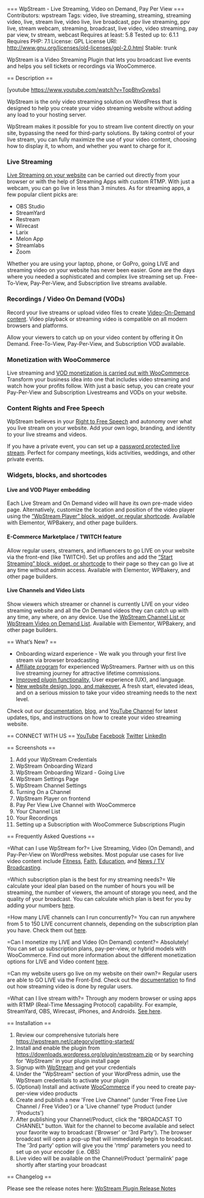 === WpStream - Live Streaming, Video on Demand, Pay Per View ===
Contributors: wpstream
Tags: video, live streaming, streaming, streaming video, live, stream live, video live, live broadcast, ppv live streaming, ppv live, stream webcam, streaming, broadcast, live video, video streaming, pay par view, tv stream, webcast
Requires at least: 5.8
Tested up to: 6.1.1
Requires PHP: 7.1
License: GPL
License URI: http://www.gnu.org/licenses/old-licenses/gpl-2.0.html
Stable: trunk

WpStream is a Video Streaming Plugin that lets you broadcast live events and helps you sell tickets or recordings via WooCommerce.

== Description ==

[youtube https://www.youtube.com/watch?v=TopBhvGvwbs]

WpStream is the only video streaming solution on WordPress that is designed to help you create your video streaming website without adding any load to your hosting server.

WpStream makes it possible for you to stream live content directly on your site, bypassing the need for third-party solutions. By taking control of your live stream, you can fully maximize the use of your video content, choosing how to display it, to whom, and whether you want to charge for it.




<h3>Live Streaming</h3>

<a href="https://wpstream.net/live-streaming/" target="_blank">Live Streaming on your website</a> can be carried out directly from your browser or with the help of Streaming Apps with custom RTMP. With just a webcam, you can go live in less than 3 minutes. As for streaming apps, a few popular client picks are:

<ul>
<li>OBS Studio</li>
<li>StreamYard</li>
<li>Restream</li>
<li>Wirecast</li>
<li>Larix</li>
<li>Melon App</li>
<li>Streamlabs</li>
<li>Zoom</li>
</ul>

Whether you are using your laptop, phone, or GoPro, going LIVE and streaming video on your website has never been easier. Gone are the days where you needed a sophisticated and complex live streaming set up. Free-To-View, Pay-Per-View, and Subscription live streams available.


<h3>Recordings / Video On Demand (VODs)</h3>

Record your live streams or upload video files to create <a href="https://wpstream.net/recordings-video-on-demand/" target="_blank" >Video-On-Demand content</a>. Video playback or streaming video is compatible on all modern browsers and platforms.

Allow your viewers to catch up on your video content by offering it On Demand. Free-To-View, Pay-Per-View, and Subscription VOD available.


<h3>Monetization with WooCommerce</h3>

Live streaming and <a href="https://wpstream.net/monetization/" target="_blank">VOD monetization is carried out with WooCommerce</a>. Transform your business idea into one that includes video streaming and watch how your profits follow. With just a basic setup, you can create your Pay-Per-View and Subscription Livestreams and VODs on your website.

<h3>Content Rights and Free Speech</h3>

WpStream believes in your <a href="https://wpstream.net/free-speech-and-content-rights/" target="_blank">Right to Free Speech</a> and autonomy over what you live stream on your website. Add your own logo, branding, and identity to your live streams and videos.

If you have a private event, you can set up a <a href="https://wpstream.net/password-protected-live-streaming-everything-you-need-to-know/" target="_blank"> password protected live stream</a>. Perfect for company meetings, kids activities, weddings, and other private events.



<h3>Widgets, blocks, and shortcodes</h3>

<h4>Live and VOD Player embedding</h4>

Each Live Stream and On Demand video will have its own pre-made video page. Alternatively, customize the location and position of the video player using the <a href="https://wpstream.net/wpstream-shortcodes/" target="_blank">“WpStream Player” block, widget, or regular shortcode</a>. Available with Elementor, WPBakery, and other page builders.

<h4>E-Commerce Marketplace / TWITCH feature</h4>

Allow regular users, streamers, and influencers to go LIVE on your website via the front-end (like TWITCH). Set up profiles and add the <a href="https://docs.wpstream.net/docs/elementor-3/" target="_blank">“Start Streaming” block, widget, or shortcode</a> to their page so they can go live at any time without admin access. Available with Elementor, WPBakery, and other page builders.

<h4>Live Channels and Video Lists</h4>

Show viewers which streamer or channel is currently LIVE on your video streaming website and all the On Demand videos they can catch up with any time, any where, on any device. Use the <a href="https://wpstream.net/wpstream-shortcodes/" target="_blank">WpStream Channel List or WpStream Video on Demand List</a>.  Available with Elementor, WPBakery, and other page builders.

== What’s New? ==

<ul>
<li>Onboarding wizard experience - We walk you through your first live stream via browser broadcasting</li>
<li><a href="https://wpstream.net/affiliates/" target="_blank">Affiliate program</a> for experienced WpStreamers. Partner with us on this live streaming journey for attractive lifetime commissions.</li>
<li><a href="https://youtu.be/JKI6PYnT0fY" target="_blank">Improved plugin functionality</a>, User experience (UX), and language.</li>
<li><a href="https://wpstream.net/" target="_blank">New website design, logo, and makeover.</a> A fresh start, elevated ideas, and on a serious mission to take your video streaming needs to the next level.</li>
</ul>


Check out our <a href="https://docs.wpstream.net/docs-category/getting-started/" target="_blank">documentation</a>, <a href="https://wpstream.net/blog/" target="_blank">blog</a>, and <a href="https://www.youtube.com/channel/UCIjItiJc4Z7aJApj3W6ArJA" target="_blank">YouTube Channel</a> for latest updates, tips, and instructions on how to create your video streaming website.


== CONNECT WITH US ==
<a href="https://www.youtube.com/channel/UCIjItiJc4Z7aJApj3W6ArJA" target="_blank">YouTube</a>
<a href="http://facebook.com/wpstreamsoftware" target="_blank">Facebook</a>
<a href="http://twitter.com/streaming4wp" target="_blank">Twitter</a>
<a href="http://linkedin.com/company/wpstream" target="_blank">LinkedIn</a>


== Screenshots ==
1. Add your WpStream Credentials
2. WpStream Onboarding Wizard
3. WpStream Onboarding Wizard - Going Live
4. WpStream Settings Page
5. WpStream Channel Settings
6. Turning On a Channel
7. WpStream Player on frontend
8. Pay Per View Live Channel with WooCommerce
9. Your Channel List
10. Your Recordings
11. Setting up a Subscription with WooCommerce Subscriptions Plugin

== Frequently Asked Questions ==

=What can I use WpStream for?=
Live Streaming, Video (On Demand), and Pay-Per-View on WordPress websites. Most popular use cases for live video content include <a href="https://wpstream.net/broadcast-live-fitness-and-exercise-classes/" target="_blank">Fitness</a>, <a href="https://wpstream.net/churches-and-houses-of-worship/" target="_blank">Faith</a>, <a href="https://wpstream.net/education-and-e-learning/" target="_blank">Education</a>, and <a href="https://wpstream.net/news-broadcasting/" target="_blank">News / TV Broadcasting</a>.

=Which subscription plan is the best for my streaming needs?=
We calculate your ideal plan based on the number of hours you will be streaming, the number of viewers, the amount of storage you need, and the quality of your broadcast. You can calculate which plan is best for you by adding your numbers <a href="https://wpstream.net/pricing/#band_calculator" target="_blank">here</a>.

=How many LIVE channels can I run concurrently?=
You can run anywhere from 5 to 150  LIVE concurrent channels, depending on the subscription plan you have. Check them out <a href="https://wpstream.net/pricing/" target="_blank">here</a>.

=Can I monetize my LIVE and Video (On Demand) content?=
Absolutely! You can set up subscription plans, pay-per-view, or hybrid models with WooCommerce. Find out more information about the different monetization options for LIVE and Video content  <a href="https://wpstream.net/how-to-monetize-your-live-streaming-content-with-wpstream/" target="_blank">here</a>.

=Can my website users go live on my website on their own?=
Regular users are able to GO LIVE via the Front-End. Check out the <a href="https://docs.wpstream.net/docs/elementor-3/" target="_blank">documentation</a> to find out how streaming video is done by regular users.


=What can I live stream with?=
Through any modern browser or using apps with RTMP (Real-Time Messaging Protocol) capability. For example, StreamYard, OBS, Wirecast, iPhones, and Androids. <a href="https://wpstream.net/live-streaming/" target="_blank">See here</a>.





== Installation ==
1. Review our comprehensive tutorials here  https://wpstream.net/category/getting-started/
2. Install and enable the plugin from https://downloads.wordpress.org/plugin/wpstream.zip or by searching for 'WpStream' in your plugin install page
3. Signup with <a href="https://wpstream.net/">WpStream</a> and get your credentials
4. Under the "WpStream" section of your WordPress admin, use the WpStream credentials to activate your plugin
5. (Optional) Install and activate <a href="https://wordpress.org/plugins/woocommerce/">WooCommerce</a> if you need to create pay-per-view video products
6. Create and publish a new 'Free Live Channel" (under 'Free Free Live Channel / Free Video') or a 'Live channel' type Product (under 'Products')
7. After publishing your Channel/Product, click the "BROADCAST TO CHANNEL" button. Wait for the channel to become available and select your favorite way to broadcast ('Browser' or '3rd Party'). The browser broadcast will open a pop-up that will immediately begin to broadcast. The '3rd party' option will give you the 'rtmp' parameters you need to set up on your encoder (i.e. OBS)
8. Live video will be available on the Channel/Product 'permalink' page shortly after starting your broadcast


== Changelog ==

Please see the release notes here: <a href="https://wpstream.net/wpstream-plugin-wpstream-theme-release-updates/" target="_blank">WpStream Plugin Release Notes</a>
